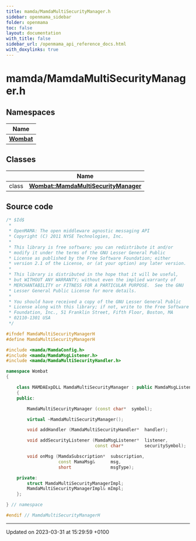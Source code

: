 ```yaml
---
title: mamda/MamdaMultiSecurityManager.h
sidebar: openmama_sidebar
folder: openmama
toc: false
layout: documentation
with_title: false
sidebar_url: /openmama_api_reference_docs.html
with_doxylinks: true
---
```


# mamda/MamdaMultiSecurityManager.h



## Namespaces

| Name           |
| -------------- |
| **[Wombat](namespaceWombat.html)**  |

## Classes

|                | Name           |
| -------------- | -------------- |
| class | **[Wombat::MamdaMultiSecurityManager](classWombat_1_1MamdaMultiSecurityManager.html)**  |




## Source code

```cpp
/* $Id$
 *
 * OpenMAMA: The open middleware agnostic messaging API
 * Copyright (C) 2011 NYSE Technologies, Inc.
 *
 * This library is free software; you can redistribute it and/or
 * modify it under the terms of the GNU Lesser General Public
 * License as published by the Free Software Foundation; either
 * version 2.1 of the License, or (at your option) any later version.
 *
 * This library is distributed in the hope that it will be useful,
 * but WITHOUT ANY WARRANTY; without even the implied warranty of
 * MERCHANTABILITY or FITNESS FOR A PARTICULAR PURPOSE.  See the GNU
 * Lesser General Public License for more details.
 *
 * You should have received a copy of the GNU Lesser General Public
 * License along with this library; if not, write to the Free Software
 * Foundation, Inc., 51 Franklin Street, Fifth Floor, Boston, MA
 * 02110-1301 USA
 */

#ifndef MamdaMultiSecurityManagerH
#define MamdaMultiSecurityManagerH

#include <mamda/MamdaConfig.h>
#include <mamda/MamdaMsgListener.h>
#include <mamda/MamdaMultiSecurityHandler.h>

namespace Wombat
{

    class MAMDAExpDLL MamdaMultiSecurityManager : public MamdaMsgListener
    {
    public:

        MamdaMultiSecurityManager (const char*  symbol);

        virtual ~MamdaMultiSecurityManager();

        void addHandler (MamdaMultiSecurityHandler*  handler);

        void addSecurityListener (MamdaMsgListener*  listener,
                                  const char*        securitySymbol);

        void onMsg (MamdaSubscription*  subscription,
                    const MamaMsg&      msg,
                    short               msgType);

    private:
        struct MamdaMultiSecurityManagerImpl;
        MamdaMultiSecurityManagerImpl& mImpl;
    };

} // namespace

#endif // MamdaMultiSecurityManagerH
```


-------------------------------

Updated on 2023-03-31 at 15:29:59 +0100
